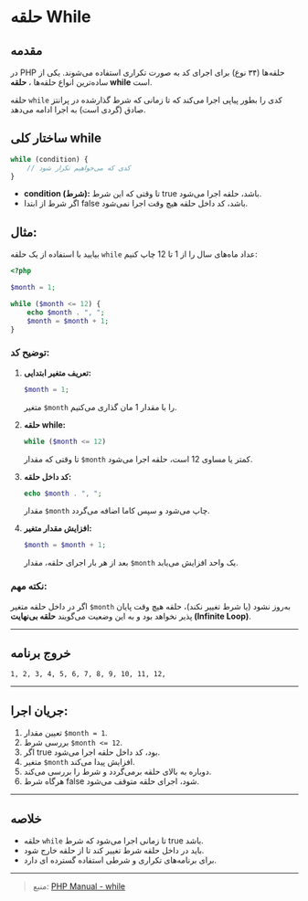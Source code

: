 # حلقه While

## مقدمه

در PHP حلقه‌ها (۳‌۴ نوع) برای اجرای کد به صورت تکراری استفاده می‌شوند. یکی از ساده‌ترین انواع حلقه‌ها ، **حلقه while** است.

حلقه `while` کدی را بطور پیاپی اجرا می‌کند که تا زمانی که شرط گذارشده در پرانتز صادق (گردی است) به اجرا ادامه می‌دهد.

## ساختار کلی while

```php
while (condition) {
    // کدی که می‌خواهیم تکرار شود
}
```

* **condition (شرط):** تا وقتی که این شرط true باشد، حلقه اجرا می‌شود.
* اگر شرط از ابتدا false باشد، کد داخل حلقه هیچ وقت اجرا نمی‌شود.

## مثال:

بیایید با استفاده از یک حلقه `while` عداد ماه‌های سال را از 1 تا 12 چاپ کنیم:

```php
<?php

$month = 1;

while ($month <= 12) {
    echo $month . ", ";
    $month = $month + 1;
}
```

### توضیح کد:

1. **تعریف متغیر ابتدایی:**

   ```php
   $month = 1;
   ```

   متغیر `$month` را با مقدار 1 مان گذاری می‌کنیم.

2. **حلقه while:**

   ```php
   while ($month <= 12)
   ```

   تا وقتی که مقدار `$month` کمتر یا مساوی 12 است، حلقه اجرا می‌شود.

3. **کد داخل حلقه:**

   ```php
   echo $month . ", ";
   ```

   مقدار `$month` چاپ می‌شود و سپس کاما اضافه می‌گردد.

4. **افزایش مقدار متغیر:**

   ```php
   $month = $month + 1;
   ```

   بعد از هر بار اجرای حلقه، مقدار `$month` یک واحد افزایش می‌یابد.

### نکته مهم:

اگر در داخل حلقه متغیر `$month` به‌روز نشود (یا شرط تغییر نکند)، حلقه هیچ وقت پایان پذیر نخواهد بود و به این وضعیت می‌گویند **حلقه بی‌‌نهایت (Infinite Loop)**.

---

## خروج برنامه

```
1, 2, 3, 4, 5, 6, 7, 8, 9, 10, 11, 12,
```

---

## جریان اجرا:

1. تعیین مقدار `$month = 1`.
2. بررسی شرط `$month <= 12`.
3. اگر true بود، کد داخل حلقه اجرا می‌شود.
4. متغیر `$month` افزایش پیدا می‌کند.
5. دوباره به بالای حلقه برمی‌گردد و شرط را بررسی می‌کند.
6. هرگاه شرط false شود، اجرای حلقه متوقف می‌شود.

---

## خلاصه

* حلقه `while` تا زمانی اجرا می‌شود که شرط true باشد.
* باید در داخل حلقه شرط تغییر کند تا از حلقه خارج شود.
* برای برنامه‌های تکراری و شرطی استفاده گسترده ای دارد.

---

> منبع: [PHP Manual - while](https://www.php.net/manual/en/control-structures.while.php)
